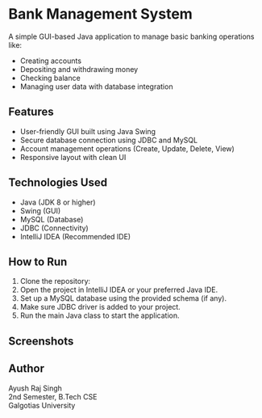 # Bank Management System

A simple GUI-based Java application to manage basic banking operations like:
- Creating accounts
- Depositing and withdrawing money
- Checking balance
- Managing user data with database integration

## Features

- User-friendly GUI built using Java Swing
- Secure database connection using JDBC and MySQL
- Account management operations (Create, Update, Delete, View)
- Responsive layout with clean UI

## Technologies Used

- Java (JDK 8 or higher)
- Swing (GUI)
- MySQL (Database)
- JDBC (Connectivity)
- IntelliJ IDEA (Recommended IDE)

## How to Run

1. Clone the repository:
2. Open the project in IntelliJ IDEA or your preferred Java IDE.
3. Set up a MySQL database using the provided schema (if any).
4. Make sure JDBC driver is added to your project.
5. Run the main Java class to start the application.

## Screenshots



## Author

Ayush Raj Singh  
2nd Semester, B.Tech CSE  
Galgotias University
